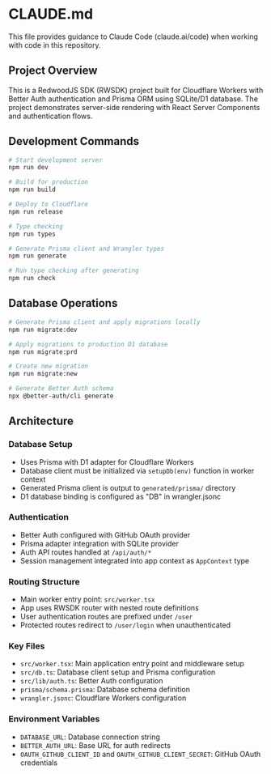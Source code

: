 # CLAUDE.md

This file provides guidance to Claude Code (claude.ai/code) when working with code in this repository.

## Project Overview

This is a RedwoodJS SDK (RWSDK) project built for Cloudflare Workers with Better Auth authentication and Prisma ORM using SQLite/D1 database. The project demonstrates server-side rendering with React Server Components and authentication flows.

## Development Commands

```bash
# Start development server
npm run dev

# Build for production
npm run build

# Deploy to Cloudflare
npm run release

# Type checking
npm run types

# Generate Prisma client and Wrangler types
npm run generate

# Run type checking after generating
npm run check
```

## Database Operations

```bash
# Generate Prisma client and apply migrations locally
npm run migrate:dev

# Apply migrations to production D1 database
npm run migrate:prd

# Create new migration
npm run migrate:new

# Generate Better Auth schema
npx @better-auth/cli generate
```

## Architecture

### Database Setup
- Uses Prisma with D1 adapter for Cloudflare Workers
- Database client must be initialized via `setupDb(env)` function in worker context
- Generated Prisma client is output to `generated/prisma/` directory
- D1 database binding is configured as "DB" in wrangler.jsonc

### Authentication
- Better Auth configured with GitHub OAuth provider
- Prisma adapter integration with SQLite provider
- Auth API routes handled at `/api/auth/*`
- Session management integrated into app context as `AppContext` type

### Routing Structure
- Main worker entry point: `src/worker.tsx`
- App uses RWSDK router with nested route definitions
- User authentication routes are prefixed under `/user`
- Protected routes redirect to `/user/login` when unauthenticated

### Key Files
- `src/worker.tsx`: Main application entry point and middleware setup
- `src/db.ts`: Database client setup and Prisma configuration
- `src/lib/auth.ts`: Better Auth configuration
- `prisma/schema.prisma`: Database schema definition
- `wrangler.jsonc`: Cloudflare Workers configuration

### Environment Variables
- `DATABASE_URL`: Database connection string
- `BETTER_AUTH_URL`: Base URL for auth redirects
- `OAUTH_GITHUB_CLIENT_ID` and `OAUTH_GITHUB_CLIENT_SECRET`: GitHub OAuth credentials